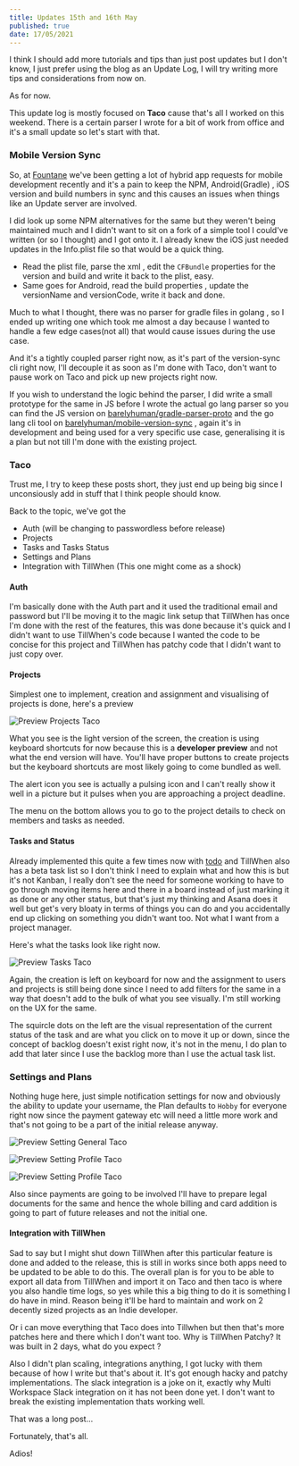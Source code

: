 ```yaml
---
title: Updates 15th and 16th May
published: true
date: 17/05/2021
---
```


I think I should add more tutorials and tips than just post updates but I don't
know, I just prefer using the blog as an Update Log, I will try writing more
tips and considerations from now on.

As for now.

This update log is mostly focused on **Taco** cause that's all I worked on this
weekend. There is a certain parser I wrote for a bit of work from office and
it's a small update so let's start with that.

### Mobile Version Sync

So, at [Fountane](https://fountane.com) we've been getting a lot of hybrid app
requests for mobile development recently and it's a pain to keep the NPM,
Android(Gradle) , iOS version and build numbers in sync and this causes an
issues when things like an Update server are involved.

I did look up some NPM alternatives for the same but they weren't being
maintained much and I didn't want to sit on a fork of a simple tool I could've
written (or so I thought) and I got onto it. I already knew the iOS just needed
updates in the Info.plist file so that would be a quick thing.

- Read the plist file, parse the xml , edit the `CFBundle` properties for the
  version and build and write it back to the plist, easy.
- Same goes for Android, read the build properties , update the versionName and
  versionCode, write it back and done.

Much to what I thought, there was no parser for gradle files in golang , so I
ended up writing one which took me almost a day because I wanted to handle a few
edge cases(not all) that would cause issues during the use case.

And it's a tightly coupled parser right now, as it's part of the version-sync
cli right now, I'll decouple it as soon as I'm done with Taco, don't want to
pause work on Taco and pick up new projects right now.

If you wish to understand the logic behind the parser, I did write a small
prototype for the same in JS before I wrote the actual go lang parser so you can
find the JS version on
[barelyhuman/gradle-parser-proto](https://github.com/barelyhuman/gradle-parser-proto)
and the go lang cli tool on
[barelyhuman/mobile-version-sync](https://github.com/barelyhuman/mobile-version-sync)
, again it's in development and being used for a very specific use case,
generalising it is a plan but not till I'm done with the existing project.

### Taco

Trust me, I try to keep these posts short, they just end up being big since I
unconsiously add in stuff that I think people should know.

Back to the topic, we've got the

- Auth (will be changing to passwordless before release)
- Projects
- Tasks and Tasks Status
- Settings and Plans
- Integration with TillWhen (This one might come as a shock)

#### Auth

I'm basically done with the Auth part and it used the traditional email and
password but I'll be moving it to the magic link setup that TillWhen has once
I'm done with the rest of the features, this was done because it's quick and I
didn't want to use TillWhen's code because I wanted the code to be concise for
this project and TillWhen has patchy code that I didn't want to just copy over.

#### Projects

Simplest one to implement, creation and assignment and visualising of projects
is done, here's a preview

![Preview Projects Taco](/assets/preview-projects-taco.png)

What you see is the light version of the screen, the creation is using keyboard
shortcuts for now because this is a **developer preview** and not what the end
version will have. You'll have proper buttons to create projects but the
keyboard shortcuts are most likely going to come bundled as well.

The alert icon you see is actually a pulsing icon and I can't really show it
well in a picture but it pulses when you are approaching a project deadline.

The menu on the bottom allows you to go to the project details to check on
members and tasks as needed.

#### Tasks and Status

Already implemented this quite a few times now with
[todo](https://todo.reaper.im) and TillWhen also has a beta task list so I don't
think I need to explain what and how this is but it's not Kanban, I really don't
see the need for someone working to have to go through moving items here and
there in a board instead of just marking it as done or any other status, but
that's just my thinking and Asana does it well but get's very bloaty in terms of
things you can do and you accidentally end up clicking on something you didn't
want too. Not what I want from a project manager.

Here's what the tasks look like right now.

![Preview Tasks Taco](/assets/preview-tasks-taco.png)

Again, the creation is left on keyboard for now and the assignment to users and
projects is still being done since I need to add filters for the same in a way
that doesn't add to the bulk of what you see visually. I'm still working on the
UX for the same.

The squircle dots on the left are the visual representation of the current
status of the task and are what you click on to move it up or down, since the
concept of backlog doesn't exist right now, it's not in the menu, I do plan to
add that later since I use the backlog more than I use the actual task list.

### Settings and Plans

Nothing huge here, just simple notification settings for now and obviously the
ability to update your username, the Plan defaults to `Hobby` for everyone right
now since the payment gateway etc will need a little more work and that's not
going to be a part of the initial release anyway.

![Preview Setting General Taco](/assets/preview-setting-general-taco.png)

![Preview Setting Profile Taco](/assets/preview-setting-profile-taco.png)

![Preview Setting Profile Taco](/assets/preview-setting-billing-taco.png)

Also since payments are going to be involved I'll have to prepare legal
documents for the same and hence the whole billing and card addition is going to
part of future releases and not the initial one.

#### Integration with TillWhen

Sad to say but I might shut down TillWhen after this particular feature is done
and added to the release, this is still in works since both apps need to be
updated to be able to do this. The overall plan is for you to be able to export
all data from TillWhen and import it on Taco and then taco is where you also
handle time logs, so yes while this a big thing to do it is something I do have
in mind. Reason being it'll be hard to maintain and work on 2 decently sized
projects as an Indie developer.

Or i can move everything that Taco does into Tillwhen but then that's more
patches here and there which I don't want too. Why is TillWhen Patchy? It was
built in 2 days, what do you expect ?

Also I didn't plan scaling, integrations anything, I got lucky with them because
of how I write but that's about it. It's got enough hacky and patchy
implementations. The slack integration is a joke on it, exactly why Multi
Workspace Slack integration on it has not been done yet. I don't want to break
the existing implementation thats working well.

That was a long post...

Fortunately, that's all.

Adios!
